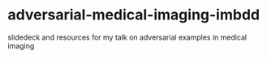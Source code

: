 # adversarial-medical-imaging-imbdd
slidedeck and resources for my talk on adversarial examples in medical imaging
